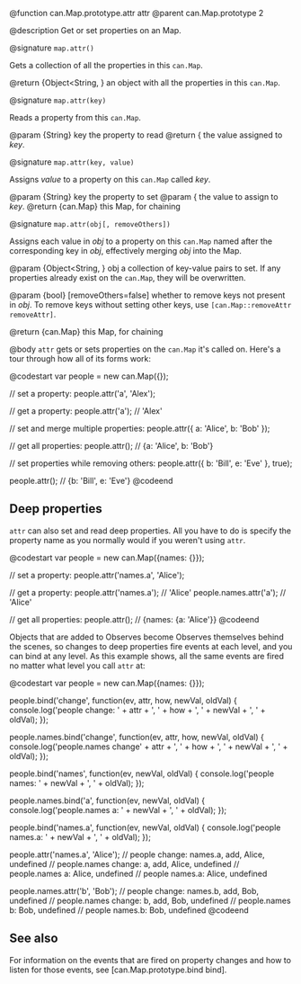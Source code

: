 @function can.Map.prototype.attr attr
@parent can.Map.prototype 2

@description Get or set properties on an Map.

@signature `map.attr()`

Gets a collection of all the properties in this `can.Map`.

@return {Object<String, } an object with all the properties in this `can.Map`.

@signature `map.attr(key)`

Reads a property from this `can.Map`.

@param {String} key the property to read
@return { the value assigned to _key_.

@signature `map.attr(key, value)`

Assigns _value_ to a property on this `can.Map` called _key_.

@param {String} key the property to set
@param { the value to assign to _key_.
@return {can.Map} this Map, for chaining

@signature `map.attr(obj[, removeOthers])`

Assigns each value in _obj_ to a property on this `can.Map` named after the
corresponding key in _obj_, effectively merging _obj_ into the Map.

@param {Object<String, } obj a collection of key-value pairs to set.
If any properties already exist on the `can.Map`, they will be overwritten.

@param {bool} [removeOthers=false] whether to remove keys not present in _obj_.
To remove keys without setting other keys, use `[can.Map::removeAttr removeAttr]`.

@return {can.Map} this Map, for chaining

@body
`attr` gets or sets properties on the `can.Map` it's called on. Here's a tour through
how all of its forms work:

@codestart
var people = new can.Map({});

// set a property:
people.attr('a', 'Alex');

// get a property:
people.attr('a'); // 'Alex'

// set and merge multiple properties:
people.attr({
 a: 'Alice',
 b: 'Bob'
});

// get all properties:
people.attr(); // {a: 'Alice', b: 'Bob'}

// set properties while removing others:
people.attr({
 b: 'Bill',
 e: 'Eve'
}, true);

people.attr(); // {b: 'Bill', e: 'Eve'}
@codeend

## Deep properties

`attr` can also set and read deep properties. All you have to do is specify
the property name as you normally would if you weren't using `attr`.

@codestart
var people = new can.Map({names: {}});

// set a property:
people.attr('names.a', 'Alice');

// get a property:
people.attr('names.a'); // 'Alice'
people.names.attr('a'); // 'Alice'

// get all properties:
people.attr(); // {names: {a: 'Alice'}}
@codeend

Objects that are added to Observes become Observes themselves behind the scenes,
so changes to deep properties fire events at each level, and you can bind at any
level. As this example shows, all the same events are fired no matter what level
you call `attr` at:

@codestart
var people = new can.Map({names: {}});

people.bind('change', function(ev, attr, how, newVal, oldVal) {
console.log('people change: ' + attr + ', ' + how + ', ' + newVal + ', ' + oldVal);
});

people.names.bind('change', function(ev, attr, how, newVal, oldVal) {
console.log('people.names change' + attr + ', ' + how + ', ' + newVal + ', ' + oldVal);
});

people.bind('names', function(ev, newVal, oldVal) {
 console.log('people names: ' + newVal + ', ' + oldVal);
});

people.names.bind('a', function(ev, newVal, oldVal) {
 console.log('people.names a: ' + newVal + ', ' + oldVal);
});

people.bind('names.a', function(ev, newVal, oldVal) {
 console.log('people names.a: ' + newVal + ', ' + oldVal);
});

people.attr('names.a', 'Alice'); // people change: names.a, add, Alice, undefined
                              // people.names change: a, add, Alice, undefined
                              // people.names a: Alice, undefined
                              // people names.a: Alice, undefined

people.names.attr('b', 'Bob');   // people change: names.b, add, Bob, undefined
                              // people.names change: b, add, Bob, undefined
                              // people.names b: Bob, undefined
                              // people names.b: Bob, undefined
@codeend

## See also

For information on the events that are fired on property changes and how
to listen for those events, see [can.Map.prototype.bind bind].
